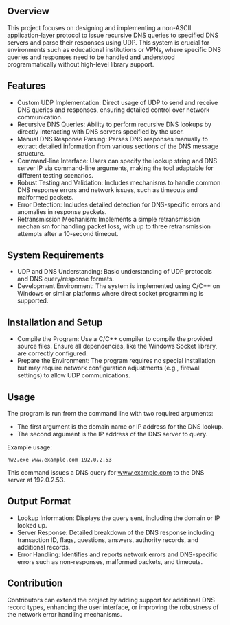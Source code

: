 ## Overview
This project focuses on designing and implementing a non-ASCII application-layer protocol to issue recursive DNS queries to specified DNS servers and parse their responses using UDP. This system is crucial for environments such as educational institutions or VPNs, where specific DNS queries and responses need to be handled and understood programmatically without high-level library support.

## Features
* Custom UDP Implementation: Direct usage of UDP to send and receive DNS queries and responses, ensuring detailed control over network communication.
* Recursive DNS Queries: Ability to perform recursive DNS lookups by directly interacting with DNS servers specified by the user.
* Manual DNS Response Parsing: Parses DNS responses manually to extract detailed information from various sections of the DNS message structure.
* Command-line Interface: Users can specify the lookup string and DNS server IP via command-line arguments, making the tool adaptable for different testing scenarios.
* Robust Testing and Validation: Includes mechanisms to handle common DNS response errors and network issues, such as timeouts and malformed packets.
* Error Detection: Includes detailed detection for DNS-specific errors and anomalies in response packets.
* Retransmission Mechanism: Implements a simple retransmission mechanism for handling packet loss, with up to three retransmission attempts after a 10-second timeout.

## System Requirements
* UDP and DNS Understanding: Basic understanding of UDP protocols and DNS query/response formats.
* Development Environment: The system is implemented using C/C++ on Windows or similar platforms where direct socket programming is supported.

## Installation and Setup
* Compile the Program: Use a C/C++ compiler to compile the provided source files. Ensure all dependencies, like the Windows Socket library, are correctly configured.
* Prepare the Environment: The program requires no special installation but may require network configuration adjustments (e.g., firewall settings) to allow UDP communications.

## Usage
The program is run from the command line with two required arguments:
* The first argument is the domain name or IP address for the DNS lookup.
* The second argument is the IP address of the DNS server to query.

Example usage:
```
hw2.exe www.example.com 192.0.2.53
```
This command issues a DNS query for www.example.com to the DNS server at 192.0.2.53.

## Output Format
* Lookup Information: Displays the query sent, including the domain or IP looked up.
* Server Response: Detailed breakdown of the DNS response including transaction ID, flags, questions, answers, authority records, and additional records.
* Error Handling: Identifies and reports network errors and DNS-specific errors such as non-responses, malformed packets, and timeouts.

## Contribution
Contributors can extend the project by adding support for additional DNS record types, enhancing the user interface, or improving the robustness of the network error handling mechanisms.
